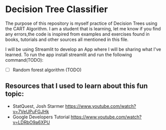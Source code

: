 # Decision Tree Classifier

The purpose of this repository is myself practice of Decision Trees using the CART Algorithm. I am a student that is learning, let me know if you find any errors,the code is inspired from examples and exercises found in books, tutorials and other sources all mentioned in this file.

I will be using Streamlit to develop an App where I will be sharing what I've learned. To run the app install streamlit and run the following command(TODO):

* [ ] Random forest algorithm (TODO)


## Resources that I used to learn about this fun topic:
* StatQuest, Josh Starmer https://www.youtube.com/watch?v=7VeUPuFGJHk
* Google Developers Tutorial https://www.youtube.com/watch?v=LDRbO9a6XPU
